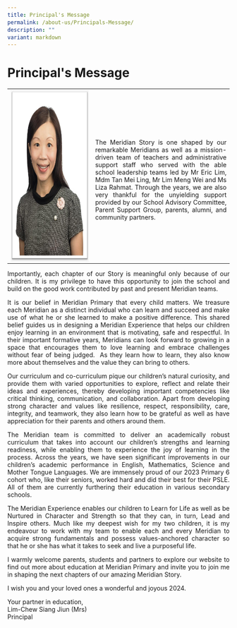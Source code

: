 ```yaml
---
title: Principal's Message
permalink: /about-us/Principals-Message/
description: ""
variant: markdown
---
```

# Principal's Message

<table>
  <tbody><tr>
    <td><img style="width:2500px; height:390px; float:left" src="/images/About%20As/Mrs_Lim.jpeg"></td>
    <td><p align="justify"><br>The Meridian Story is one shaped by our remarkable Meridians as well as a mission-driven team of teachers and administrative support staff who served with the able school leadership teams led by Mr Eric Lim, Mdm Tan Mei Ling, Mr Lim Meng Wei and Ms Liza Rahmat. Through the years, we are also very thankful for the unyielding support provided by our School Advisory Committee, Parent Support Group, parents, alumni, and community partners. </p>
		</td>
  </tr>
	</tbody></table>

<p align="justify">Importantly, each chapter of our Story is meaningful only because of our children. It is my privilege to have this opportunity to join the school and build on the good work contributed by past and present Meridian teams.</p>

<p align="justify">It is our belief in Meridian Primary that every child matters. We treasure each Meridian as a distinct individual who can learn and succeed and make use of what he or she learned to make a positive difference. This shared belief guides us in designing a Meridian Experience that helps our children enjoy learning in an environment that is motivating, safe and respectful. In their important formative years, Meridians can look forward to growing in a space that encourages them to love learning and embrace challenges without fear of being judged.&nbsp; As they learn how to learn, they also know more about themselves and the value they can bring to others.</p>

<p align="justify">Our curriculum and co-curriculum pique our children’s natural curiosity, and provide them with varied opportunities to explore, reflect and relate their ideas and experiences, thereby developing important competencies like critical thinking, communication, and collaboration. Apart from developing strong character and values like resilience, respect, responsibility, care, integrity, and teamwork, they also learn how to be grateful as well as have appreciation for their parents and others around them.</p>

<p align="justify">The Meridian team is committed to deliver an academically robust curriculum that takes into account our children’s strengths and learning readiness, while enabling them to experience the joy of learning in the process. Across the years, we have seen significant improvements in our children’s academic performance in English, Mathematics, Science and Mother Tongue Languages. We are immensely proud of our 2023 Primary 6 cohort who, like their seniors, worked hard and did their best for their PSLE. All of them are currently furthering their education in various secondary schools.</p>

<p align="justify">The Meridian Experience enables our children to Learn for Life as well as be Nurtured in Character and Strength so that they can, in turn, Lead and Inspire others. Much like my deepest wish for my two children, it is my endeavour to work with my team to enable each and every Meridian to acquire strong fundamentals and possess values-anchored character so that he or she has what it takes to seek and live a purposeful life.</p>

<p align="justify">I warmly welcome parents, students and partners to explore our website to find out more about education at Meridian Primary and invite you to join me in shaping the next chapters of our amazing Meridian Story.</p>

<p align="justify">I wish you and your loved ones a wonderful and joyous 2024.</p>

Your partner in education,<br>
Lim-Chew Siang Jiun (Mrs)<br>
Principal